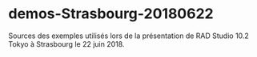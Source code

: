 # demos-Strasbourg-20180622
Sources des exemples utilisés lors de la présentation de RAD Studio 10.2 Tokyo à Strasbourg le 22 juin 2018.
